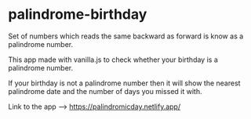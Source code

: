 # palindrome-birthday

Set of numbers which reads the same backward as forward is know as a palindrome number.

This app made with vanilla.js to check whether your birthday is a palindrome number.

If your birthday is not a palindrome number then it will show the nearest palindrome date and the number of days you missed it with.

Link to the app --> https://palindromicday.netlify.app/
